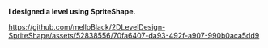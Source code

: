 **I designed a level using SpriteShape.**

https://github.com/melloBlack/2DLevelDesign-SpriteShape/assets/52838556/70fa6407-da93-492f-a907-990b0aca5dd9
